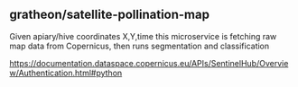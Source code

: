 ## gratheon/satellite-pollination-map
Given apiary/hive coordinates X,Y,time
this microservice is fetching raw map data from Copernicus,
then runs segmentation and classification

https://documentation.dataspace.copernicus.eu/APIs/SentinelHub/Overview/Authentication.html#python